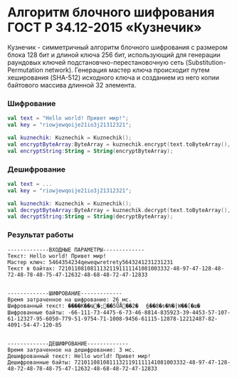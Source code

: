 # Алгоритм блочного шифрования ГОСТ Р 34.12-2015 «Кузнечик»

Кузнечик - симметричный алгоритм блочного шифрования с размером блока 128 бит и длиной ключа 256 бит,  использующий для генерации раундовых ключей подстановчно-перестановочную сеть (Substitution-Permutation network).
Генерация мастер ключа происходит путем хеширования (SHA-512) исходного ключа и созданием из него копии байтового массива длинной 32 элемента. 

### Шифрование ###

```kotlin
val text = "Hello world! Привет мир!";
val key = "riowjewqoije21io3j21312321";

val kuznechik: Kuznechik = Kuznechik();
val encryptByteArray:ByteArray = kuznechik.encrypt(text.toByteArray(), key);
val encryptString:String = String(encryptByteArray);
```

### Дешифрование ###
```kotlin
val text = ...
val key = "riowjewqoije21io3j21312321";

val kuznechik: Kuznechik = Kuznechik();
val decryptByteArray:ByteArray = kuznechik.decrypt(text.toByteArray(), key);
val decryptString:String = String(decryptByteArray);
```

### Результат работы ###
```text
-------------ВХОДНЫЕ ПАРАМЕТРЫ-------------
Текст: Hello world! Привет мир!
Мастер ключ: 5464354234qeweqwretrety5643241231231231
Текст в байтах: 72101108108111321191111141081003332-48-97-47-128-48-72-48-78-48-75-47-12632-48-68-48-72-47-12833


-------------ШИФРОВАНИЕ-------------
Время затраченное на шифрование: 26 мс.
Шифрованный текст: ����K��Ҩ�;��5ǕÅ��2�	͟6��8�s�N�|W��[�ш�
Шифрованные байты: -66-111-73-4475-6-73-46-8814-835923-39-4453-57-107-61-12327-95-6050-779-51-9754-71-1008-9456-61115-12878-12212487-82-4091-54-47-120-85


-------------ДЕШИФРОВАНИЕ-------------
Время затраченное на дешифрование: 3 мс.
Дешифрованный текст: Hello world! Привет мир!
Дешифрованные байты: 72101108108111321191111141081003332-48-97-47-128-48-72-48-78-48-75-47-12632-48-68-48-72-47-12833
```